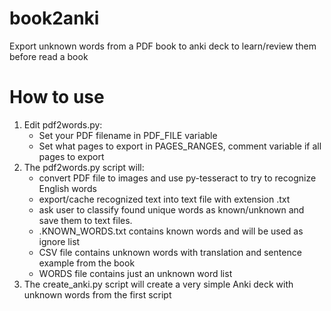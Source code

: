 # book2anki
Export unknown words from a PDF book to anki deck to learn/review them before read a book

# How to use
1. Edit pdf2words.py:
   - Set your PDF filename in PDF_FILE variable
   - Set what pages to export in PAGES_RANGES, comment variable if all pages to export
2. The pdf2words.py script will:
   - convert PDF file to images and use py-tesseract to try to recognize English words
   - export/cache recognized text into text file with extension .txt
   - ask user to classify found unique words as known/unknown and save them to text files.
   - .KNOWN_WORDS.txt contains known words and will be used as ignore list
   - CSV file contains unknown words with translation and sentence example from the book
   - WORDS file contains just an unknown word list
3. The create_anki.py script will create a very simple Anki deck with unknown words from the first script
